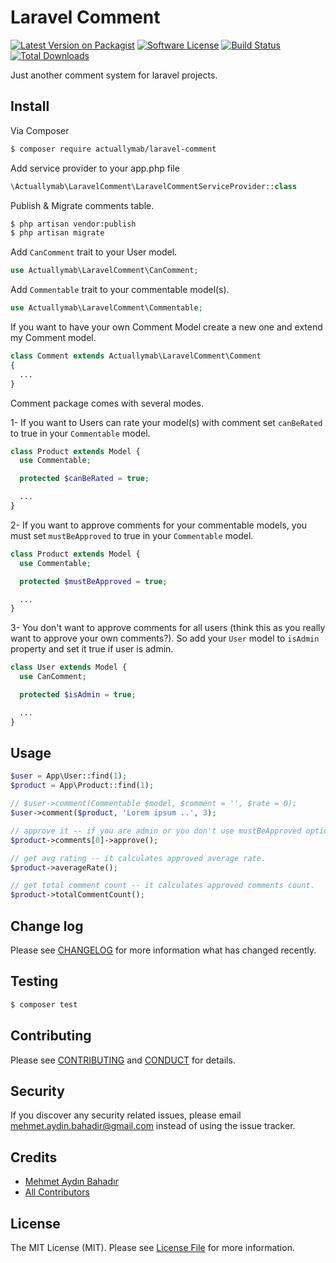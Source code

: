 # Laravel Comment

[![Latest Version on Packagist][ico-version]][link-packagist]
[![Software License][ico-license]](LICENSE.md)
[![Build Status][ico-travis]][link-travis]
[![Total Downloads][ico-downloads]][link-downloads]

Just another comment system for laravel projects.

## Install

Via Composer

``` bash
$ composer require actuallymab/laravel-comment
```

Add service provider to your app.php file

``` php
\Actuallymab\LaravelComment\LaravelCommentServiceProvider::class
```

Publish & Migrate comments table.
``` bash
$ php artisan vendor:publish
$ php artisan migrate
```

Add `CanComment` trait to your User model.
``` php
use Actuallymab\LaravelComment\CanComment;
```

Add `Commentable` trait to your commentable model(s).
``` php
use Actuallymab\LaravelComment\Commentable;
```

If you want to have your own Comment Model create a new one and extend my Comment model.
``` php
class Comment extends Actuallymab\LaravelComment\Comment
{
  ...
}
```

Comment package comes with several modes.

1- If you want to Users can rate your model(s) with comment set `canBeRated` to true in your `Commentable` model.
``` php
class Product extends Model {
  use Commentable;

  protected $canBeRated = true;

  ...
}
```

2- If you want to approve comments for your commentable models, you must set `mustBeApproved` to true in your `Commentable` model.
``` php
class Product extends Model {
  use Commentable;

  protected $mustBeApproved = true;

  ...
}
```

3- You don't want to approve comments for all users (think this as you really want to approve your own comments?). So add your `User` model to `isAdmin` property and set it true if user is admin.

``` php
class User extends Model {
  use CanComment;

  protected $isAdmin = true;

  ...
}
```

## Usage

``` php
$user = App\User::find(1);
$product = App\Product::find(1);

// $user->comment(Commentable $model, $comment = '', $rate = 0);
$user->comment($product, 'Lorem ipsum ..', 3);

// approve it -- if you are admin or you don't use mustBeApproved option, it is not necessary
$product->comments[0]->approve();

// get avg rating -- it calculates approved average rate.
$product->averageRate();

// get total comment count -- it calculates approved comments count.
$product->totalCommentCount();
```

## Change log

Please see [CHANGELOG](CHANGELOG.md) for more information what has changed recently.

## Testing

``` bash
$ composer test
```

## Contributing

Please see [CONTRIBUTING](CONTRIBUTING.md) and [CONDUCT](CONDUCT.md) for details.

## Security

If you discover any security related issues, please email mehmet.aydin.bahadir@gmail.com instead of using the issue tracker.

## Credits

- [Mehmet Aydın Bahadır][link-author]
- [All Contributors][link-contributors]

## License

The MIT License (MIT). Please see [License File](LICENSE.md) for more information.

[ico-version]: https://img.shields.io/packagist/v/actuallymab/laravel-comment.svg?style=flat-square
[ico-license]: https://img.shields.io/badge/license-MIT-brightgreen.svg?style=flat-square
[ico-travis]: https://img.shields.io/travis/actuallymab/laravel-comment/master.svg?style=flat-square
[ico-downloads]: https://img.shields.io/packagist/dt/actuallymab/laravel-comment.svg?style=flat-square

[link-packagist]: https://packagist.org/packages/actuallymab/laravel-comment
[link-travis]: https://travis-ci.org/actuallymab/laravel-comment
[link-downloads]: https://packagist.org/packages/actuallymab/laravel-comment
[link-author]: https://github.com/actuallymab
[link-contributors]: ../../contributors
